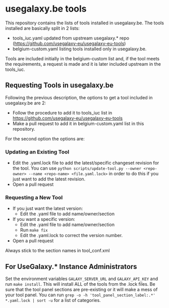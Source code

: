 # usegalaxy.be tools

This repository contains the lists of tools installed in usegalaxy.be.
The tools installed are basically split in 2 lists:
- tools_iuc.yaml updated from upstream usegalaxy.\* repo (https://github.com/usegalaxy-eu/usegalaxy-eu-tools)
- belgium-custom.yaml listing tools installed only in usegalaxy.be.

Tools are included initially in the belgium-custom list and, if the tool meets the requirements, a request is made and it is later included upstream in the tools_iuc.



## Requesting Tools in usegalaxy.be

Following the previous description, the options to get a tool included in usegalaxy.be are 2:

- Follow the procedure to add it to tools_iuc list in https://github.com/usegalaxy-eu/usegalaxy-eu-tools
- Make a pull request to add it in belgium-custom.yaml list in this repository. 

For the second option the options are:


### Updating an Existing Tool

- Edit the .yaml.lock file to add the latest/specific changeset revision for the tool. You can use `python scripts/update-tool.py --owner <repo-owner> --name <repo-name> <file.yaml.lock>` in order to do this if you just want to add the latest revision.
- Open a pull request

### Requesting a New Tool

- If you just want the latest version:
	- Edit the .yaml file to add name/owner/section
- If you want a specific version:
	- Edit the .yaml file to add name/owner/section
	- Run `make fix`
	- Edit the .yaml.lock to correct the version number.
- Open a pull request

Always stick to the section names in tool_conf.xml

## For UseGalaxy.\* Instance Administrators

Set the environment variables `GALAXY_SERVER_URL` and `GALAXY_API_KEY` and run `make install`. This will install ALL of the tools from the .lock files. Be sure that the tool panel sections are pre-existing or it will make a mess of your tool panel. You can run `grep -o -h 'tool_panel_section_label:.*' *.yaml.lock | sort -u` for a list of categories.

